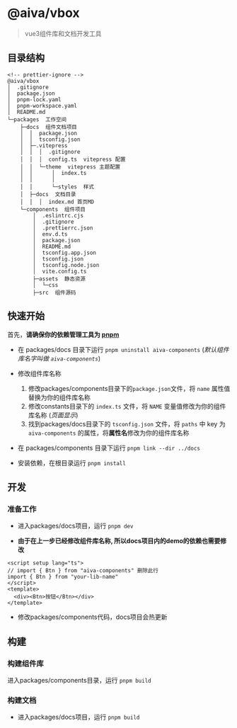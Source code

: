 # @aiva/vbox

> vue3组件库和文档开发工具

## 目录结构

```
<!-- prettier-ignore -->
@aiva/vbox
│  .gitignore
│  package.json
│  pnpm-lock.yaml
│  pnpm-workspace.yaml
│  README.md
└─packages  工作空间
    ├─docs  组件文档项目
    │  │  package.json
    │  │  tsconfig.json
    │  ├─.vitepress
    │  │  │  .gitignore
    │  │  │  config.ts  vitepress 配置
    │  │  └─theme  vitepress 主题配置
    │  │      │  index.ts
    │  │      │
    │  │      └─styles  样式
    │  ├─docs  文档目录
    │  │  │  index.md 首页MD
    └─components  组件项目
        │  .eslintrc.cjs
        │  .gitignore
        │  .prettierrc.json
        │  env.d.ts
        │  package.json
        │  README.md
        │  tsconfig.app.json
        │  tsconfig.json
        │  tsconfig.node.json
        │  vite.config.ts
        ├─assets  静态资源
        │  └─css
        ├─src  组件源码
```

## 快速开始

首先，**请确保你的依赖管理工具为 [pnpm](https://pnpm.io/zh/)**

- 在 packages/docs 目录下运行 `pnpm uninstall aiva-components` (_默认组件库名字叫做 `aiva-components`_)

- 修改组件库名称

  1.  修改packages/components目录下的`package.json`文件，将 `name` 属性值替换为你的组件库名称
  2.  修改constants目录下的 `index.ts` 文件，将 `NAME` 变量值修改为你的组件库名称 (_页面显示_)
  3.  找到packages/docs目录下的 `tsconfig.json` 文件，将 `paths` 中 key 为 `aiva-components` 的属性，将**属性名**修改为你的组件库名称

- 在 packages/components 目录下运行 `pnpm link --dir ../docs`

- 安装依赖，在根目录运行 `pnpm install`

## 开发

### 准备工作

- 进入packages/docs项目，运行 `pnpm dev`

- **由于在上一步已经修改组件库名称, 所以docs项目内的demo的依赖也需要修改**

```vue
<script setup lang="ts">
// import { Btn } from "aiva-components" 删除此行
import { Btn } from "your-lib-name"
</script>
<template>
  <div><Btn>按钮</Btn></div>
</template>
```

- 修改packages/components代码，docs项目会热更新

## 构建

### 构建组件库

进入packages/components目录，运行 `pnpm build`

### 构建文档

- 进入packages/docs项目，运行 `pnpm build`
